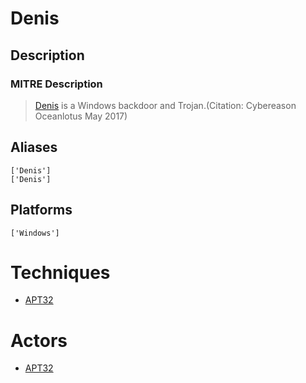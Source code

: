 
# Denis

## Description

### MITRE Description

> [Denis](https://attack.mitre.org/software/S0354) is a Windows backdoor and Trojan.(Citation: Cybereason Oceanlotus May 2017)

## Aliases

```
['Denis']
['Denis']
```

## Platforms

```
['Windows']
```

# Techniques


* [APT32](../techniques/APT32.md)


# Actors


* [APT32](../actors/APT32.md)

